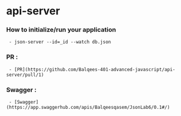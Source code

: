 # api-server

### How to initialize/run your application 

     - json-server --id=_id --watch db.json

### PR :

     - [PR](https://github.com/Balqees-401-advanced-javascript/api-server/pull/1)

### Swagger :
     - [Swagger](https://app.swaggerhub.com/apis/Balqeesqasem/JsonLab6/0.1#/)



